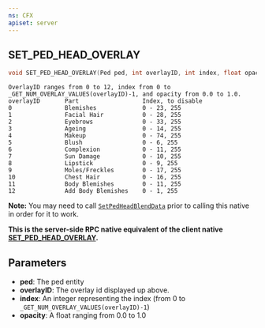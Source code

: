 ```yaml
---
ns: CFX
apiset: server
---
```

## SET_PED_HEAD_OVERLAY

```c
void SET_PED_HEAD_OVERLAY(Ped ped, int overlayID, int index, float opacity);
```

```
OverlayID ranges from 0 to 12, index from 0 to _GET_NUM_OVERLAY_VALUES(overlayID)-1, and opacity from 0.0 to 1.0.
overlayID       Part                  Index, to disable
0               Blemishes             0 - 23, 255
1               Facial Hair           0 - 28, 255
2               Eyebrows              0 - 33, 255
3               Ageing                0 - 14, 255
4               Makeup                0 - 74, 255
5               Blush                 0 - 6, 255
6               Complexion            0 - 11, 255
7               Sun Damage            0 - 10, 255
8               Lipstick              0 - 9, 255
9               Moles/Freckles        0 - 17, 255
10              Chest Hair            0 - 16, 255
11              Body Blemishes        0 - 11, 255
12              Add Body Blemishes    0 - 1, 255
```
**Note:**
You may need to call [`SetPedHeadBlendData`](#\_0x9414E18B9434C2FE) prior to calling this native in order for it to work.

**This is the server-side RPC native equivalent of the client native [SET\_PED\_HEAD\_OVERLAY](?_0x48F44967FA05CC1E).**

## Parameters
* **ped**: The ped entity
* **overlayID**: The overlay id displayed up above.
* **index**: An integer representing the index (from 0 to `_GET_NUM_OVERLAY_VALUES(overlayID)-1`)
* **opacity**: A float ranging from 0.0 to 1.0


